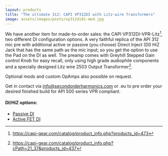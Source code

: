 ```yaml
---
layout: products
title: "The ultimate 312: CAPI VP312DI with Litz-wire Transformers"
image: assets/images/posts/vp312di01-med.jpg
---
```


We have another item for made-to-order sales: the CAPI VP312DI-VPR-Litz[^vp312di], two different DI configuration options. A very faithful replica of the API 312 mic pre with additional active or passive (you choose) Direct Inject (DI) HiZ Jack that has the same path as the mic input; so you get the option to use the Pad on the DI as well. The preamp comes with Greyhill Stepped Gain control Knob for easy recall, only using high grade audiophile components and a specially designed Litz wire 2503 Output Transformer[^litzwire].

Optional mods and custom OpAmps also possible on request.

Get in contact via [info@secondorderharmonics.com](mailto:info@secondorderharmonics.com) or .eu to pre order your desired finished build for API 500 series VPR compliant.

#### DI/HiZ options:
- [Passive DI](https://capi-gear.com/catalog/product_info.php?cPath=107_109&products_id=208)
- [Active FET DI](https://capi-gear.com/catalog/product_info.php?cPath=107_108_216&products_id=571)


[^vp312di]: https://capi-gear.com/catalog/product_info.php?products_id=473
[^litzwire]: https://capi-gear.com/catalog/product_info.php?cPath=21_37&products_id=437

